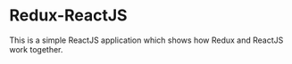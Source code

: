 # Redux-ReactJS
This is a simple ReactJS application which shows how Redux and ReactJS work together.
